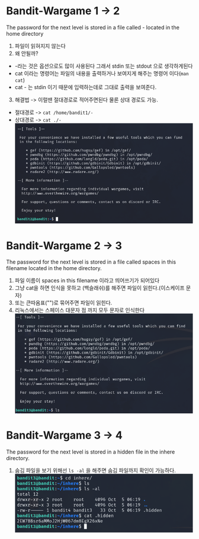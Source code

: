 <h1>Bandit-Wargame 1 -> 2 </h1>
The password for the next level is stored in a file called - located in the home directory

1. 파일이 읽혀지지 않는다
2. 왜 안될까?
 - -라는 것은 옵션으로도 많이 사용된다 그래서 stdin 또는 stdout 으로 생각하게된다
 - cat 이라는 명령어는 파일의 내용을 출력하거나 보여지게 해주는 명령어 이다(`man cat`)
 - cat - 는 stdin 이기 때문에 입력하는데로 그대로 출력을 보여준다.
3. 해결법 -> 이럴땐 절대경로로 적어주면된다 물론 상대 경로도 가능.
 - 절대경로 -> `cat /home/bandit1/-`
 - 상대경로 -> `cat ./-`
![이미지](/assets/bandit/3.png)

 
<h1>Bandit-Wargame 2 -> 3 </h1>
The password for the next level is stored in a file called spaces in this filename located in the home directory.

1. 파일 이름이 spaces in this filename 이라고 띄어쓰기가 되어있다
2. 그냥 cat을 하면 인식을 못하고 \(백슬래쉬)를 해주면 파일이 읽힌다.(이스케이프 문자)
3. 또는 큰따옴표("")로 묶어주면 파일이 읽힌다.
3. 리눅스에서는 스페이스 대문자 점 까지 모두 문자로 인식한다
![이미지](/assets/bandit/4.png)


<h1>Bandit-Wargame 3 -> 4 </h1>
The password for the next level is stored in a hidden file in the inhere directory.

1. 숨김 파일을 보기 위해선 `ls -al` 을 해주면 숨김 파일까지 확인이 가능하다.
![이미지](/assets/bandit/5.png)